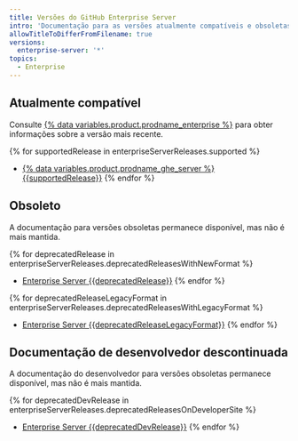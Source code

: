 ```yaml
---
title: Versões do GitHub Enterprise Server
intro: 'Documentação para as versões atualmente compatíveis e obsoletas do {{ site.data.variables.product.prodname_ghe_server }}.'
allowTitleToDifferFromFilename: true
versions:
  enterprise-server: '*'
topics:
  - Enterprise
---
```


## Atualmente compatível

Consulte [{% data variables.product.prodname_enterprise %}](https://github.com/enterprise) para obter informações sobre a versão mais recente.

{% for supportedRelease in enterpriseServerReleases.supported %}
- [{% data variables.product.prodname_ghe_server %} {{supportedRelease}}](/enterprise-server@{{supportedRelease}})
{% endfor %}

## Obsoleto

A documentação para versões obsoletas permanece disponível, mas não é mais mantida.

{% for deprecatedRelease in enterpriseServerReleases.deprecatedReleasesWithNewFormat %}
- [Enterprise Server {{deprecatedRelease}}](/enterprise-server@{{deprecatedRelease}})
{% endfor %}

{% for deprecatedReleaseLegacyFormat in enterpriseServerReleases.deprecatedReleasesWithLegacyFormat %}
- [Enterprise Server {{deprecatedReleaseLegacyFormat}}](/enterprise/{{deprecatedReleaseLegacyFormat}})
{% endfor %}

## Documentação de desenvolvedor descontinuada

A documentação do desenvolvedor para versões obsoletas permanece disponível, mas não é mais mantida.

{% for deprecatedDevRelease in enterpriseServerReleases.deprecatedReleasesOnDeveloperSite %}
- [Enterprise Server {{deprecatedDevRelease}}](https://developer.github.com/enterprise/{{deprecatedDevRelease}})
{% endfor %}
